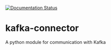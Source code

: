 [![Documentation Status](https://readthedocs.org/projects/kafka-connector/badge/?version=latest)](https://kafka-connector.readthedocs.io/en/latest/?badge=latest)


# kafka-connector
A python module for communication with Kafka
